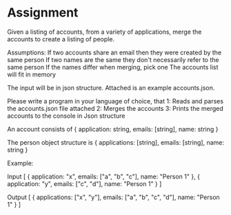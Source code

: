 # Assignment

Given a listing of accounts, from a variety of applications, merge the accounts to create a listing of people.

Assumptions:
  If two accounts share an email then they were created by the same person
  If two names are the same they don't necessarily refer to the same person
  If the names differ when merging, pick one
  The accounts list will fit in memory

The input will be in json structure. Attached is an example accounts.json.

Please write a program in your language of choice, that
  1: Reads and parses the accounts.json file attached
  2: Merges the accounts
  3: Prints the merged accounts to the console in Json structure

An account consists of 
{
  application: string,
  emails: [string],
  name: string
}

The person object structure is
{
  applications: [string],
  emails: [string],
  name: string
}

Example:

Input
[
  {
    application: "x",
    emails: ["a", "b", "c"],
    name: "Person 1"
  },
  {
    application: "y",
    emails: ["c", "d"],
    name: "Person 1"
  }
]

Output
[
  {
    applications: ["x", "y"],
    emails: ["a", "b", "c", "d"],
    name: "Person 1"
  }
]
